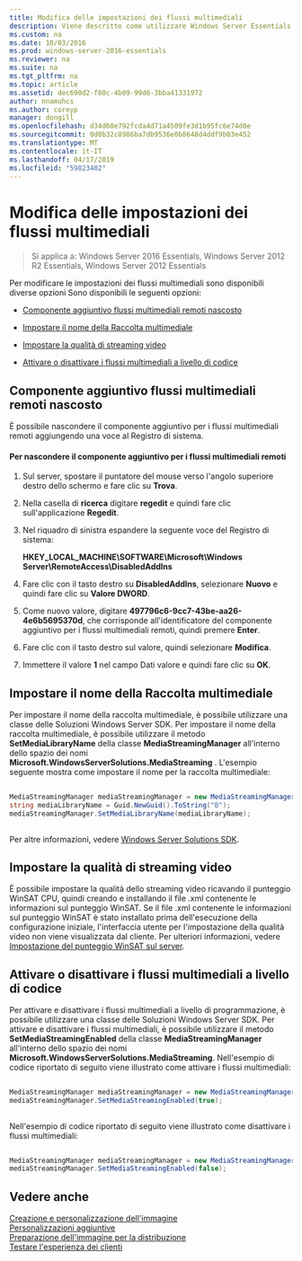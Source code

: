 ```yaml
---
title: Modifica delle impostazioni dei flussi multimediali
description: Viene descritto come utilizzare Windows Server Essentials
ms.custom: na
ms.date: 10/03/2016
ms.prod: windows-server-2016-essentials
ms.reviewer: na
ms.suite: na
ms.tgt_pltfrm: na
ms.topic: article
ms.assetid: dec690d2-f80c-4b09-99d6-3bba41331972
author: nnamuhcs
ms.author: coreyp
manager: dongill
ms.openlocfilehash: d34d60e792fcda4d71a4509fe3d1b95fc6e74d0e
ms.sourcegitcommit: 0d0b32c8986ba7db9536e0b8648d4ddf9b03e452
ms.translationtype: MT
ms.contentlocale: it-IT
ms.lasthandoff: 04/17/2019
ms.locfileid: "59823402"
---
```

# <a name="change-media-streaming-settings"></a>Modifica delle impostazioni dei flussi multimediali

>Si applica a: Windows Server 2016 Essentials, Windows Server 2012 R2 Essentials, Windows Server 2012 Essentials

Per modificare le impostazioni dei flussi multimediali sono disponibili diverse opzioni Sono disponibili le seguenti opzioni:  
  
-   [Componente aggiuntivo flussi multimediali remoti nascosto](Change-Media-Streaming-Settings.md#BKMK_DisableRemote)  
  
-   [Impostare il nome della Raccolta multimediale](Change-Media-Streaming-Settings.md#BKMK_LibraryName)  
  
-   [Impostare la qualità di streaming video](Change-Media-Streaming-Settings.md#BKMK_StreamingQuality)  
  
-   [Attivare o disattivare i flussi multimediali a livello di codice](Change-Media-Streaming-Settings.md#BKMK_Program)  
  
##  <a name="BKMK_DisableRemote"></a> Componente aggiuntivo flussi multimediali remoti nascosto  
 È possibile nascondere il componente aggiuntivo per i flussi multimediali remoti aggiungendo una voce al Registro di sistema.  
  
#### <a name="to-hide-the-remote-media-streaming-add-in"></a>Per nascondere il componente aggiuntivo per i flussi multimediali remoti  
  
1.  Sul server, spostare il puntatore del mouse verso l'angolo superiore destro dello schermo e fare clic su **Trova**.  
  
2.  Nella casella di **ricerca** digitare **regedit** e quindi fare clic sull'applicazione **Regedit**.  
  
3.  Nel riquadro di sinistra espandere la seguente voce del Registro di sistema:  
  
     **HKEY_LOCAL_MACHINE\SOFTWARE\Microsoft\Windows Server\RemoteAccess\DisabledAddIns**  
  
4.  Fare clic con il tasto destro su **DisabledAddIns**, selezionare **Nuovo** e quindi fare clic su **Valore DWORD**.  
  
5.  Come nuovo valore, digitare **497796c6-9cc7-43be-aa26-4e6b5695370d**, che corrisponde all'identificatore del componente aggiuntivo per i flussi multimediali remoti, quindi premere **Enter**.  
  
6.  Fare clic con il tasto destro sul valore, quindi selezionare **Modifica**.  
  
7.  Immettere il valore **1** nel campo Dati valore e quindi fare clic su **OK**.  
  
##  <a name="BKMK_LibraryName"></a> Impostare il nome della Raccolta multimediale  
 Per impostare il nome della raccolta multimediale, è possibile utilizzare una classe delle Soluzioni Windows Server SDK. Per impostare il nome della raccolta multimediale, è possibile utilizzare il metodo **SetMediaLibraryName** della classe **MediaStreamingManager** all'interno dello spazio dei nomi **Microsoft.WindowsServerSolutions.MediaStreaming** . L'esempio seguente mostra come impostare il nome per la raccolta multimediale:  
  
```c#  
  
MediaStreamingManager mediaStreamingManager = new MediaStreamingManager();  
string mediaLibraryName = Guid.NewGuid().ToString("B");   
mediaStreamingManager.SetMediaLibraryName(mediaLibraryName);  
  
```  
  
 Per altre informazioni, vedere [Windows Server Solutions SDK](https://go.microsoft.com/fwlink/?LinkID=248648).  
  
##  <a name="BKMK_StreamingQuality"></a> Impostare la qualità di streaming video  
 È possibile impostare la qualità dello streaming video ricavando il punteggio WinSAT CPU, quindi creando e installando il file .xml contenente le informazioni sul punteggio WinSAT. Se il file .xml contenente le informazioni sul punteggio WinSAT è stato installato prima dell'esecuzione della configurazione iniziale, l'interfaccia utente per l'impostazione della qualità video non viene visualizzata dal cliente. Per ulteriori informazioni, vedere [Impostazione del punteggio WinSAT sul server](Set-the-WinSAT-Score-on-the-Server.md).  
  
##  <a name="BKMK_Program"></a> Attivare o disattivare i flussi multimediali a livello di codice  
 Per attivare e disattivare i flussi multimediali a livello di programmazione, è possibile utilizzare una classe delle Soluzioni Windows Server SDK. Per attivare e disattivare i flussi multimediali, è possibile utilizzare il metodo **SetMediaStreamingEnabled** della classe **MediaStreamingManager** all'interno dello spazio dei nomi **Microsoft.WindowsServerSolutions.MediaStreaming**. Nell'esempio di codice riportato di seguito viene illustrato come attivare i flussi multimediali:  
  
```c#  
  
MediaStreamingManager mediaStreamingManager = new MediaStreamingManager();  
mediaStreamingManager.SetMediaStreamingEnabled(true);  
  
```  
  
 Nell'esempio di codice riportato di seguito viene illustrato come disattivare i flussi multimediali:  
  
```c#  
  
MediaStreamingManager mediaStreamingManager = new MediaStreamingManager();  
mediaStreamingManager.SetMediaStreamingEnabled(false);  
```  
  
## <a name="see-also"></a>Vedere anche  
 [Creazione e personalizzazione dell'immagine](Creating-and-Customizing-the-Image.md)   
 [Personalizzazioni aggiuntive](Additional-Customizations.md)   
 [Preparazione dell'immagine per la distribuzione](Preparing-the-Image-for-Deployment.md)   
 [Testare l'esperienza dei clienti](Testing-the-Customer-Experience.md)